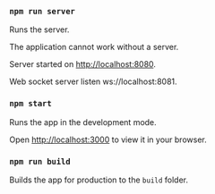 ### `npm run server`

Runs the server.

The application cannot work without a server.

Server started on [http://localhost:8080](http://localhost:8080).

Web socket server listen ws://localhost:8081.

### `npm start`

Runs the app in the development mode.

Open [http://localhost:3000](http://localhost:3000) to view it in your browser.

### `npm run build`

Builds the app for production to the `build` folder.
